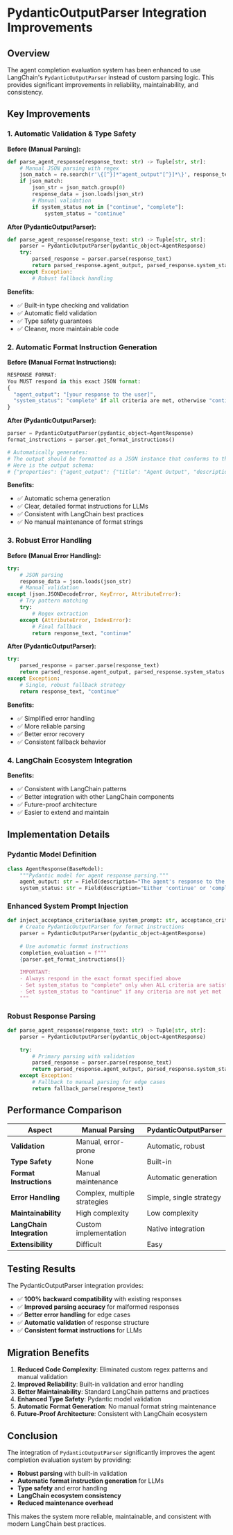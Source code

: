 # PydanticOutputParser Integration Improvements

## Overview

The agent completion evaluation system has been enhanced to use LangChain's `PydanticOutputParser` instead of custom parsing logic. This provides significant improvements in reliability, maintainability, and consistency.

## Key Improvements

### 1. **Automatic Validation & Type Safety**

**Before (Manual Parsing):**
```python
def parse_agent_response(response_text: str) -> Tuple[str, str]:
    # Manual JSON parsing with regex
    json_match = re.search(r'\{[^}]*"agent_output"[^}]*\}', response_text, re.DOTALL)
    if json_match:
        json_str = json_match.group(0)
        response_data = json.loads(json_str)
        # Manual validation
        if system_status not in ["continue", "complete"]:
            system_status = "continue"
```

**After (PydanticOutputParser):**
```python
def parse_agent_response(response_text: str) -> Tuple[str, str]:
    parser = PydanticOutputParser(pydantic_object=AgentResponse)
    try:
        parsed_response = parser.parse(response_text)
        return parsed_response.agent_output, parsed_response.system_status
    except Exception:
        # Robust fallback handling
```

**Benefits:**
- ✅ Built-in type checking and validation
- ✅ Automatic field validation
- ✅ Type safety guarantees
- ✅ Cleaner, more maintainable code

### 2. **Automatic Format Instruction Generation**

**Before (Manual Format Instructions):**
```python
RESPONSE FORMAT:
You MUST respond in this exact JSON format:
{
  "agent_output": "[your response to the user]",
  "system_status": "complete" if all criteria are met, otherwise "continue"
}
```

**After (PydanticOutputParser):**
```python
parser = PydanticOutputParser(pydantic_object=AgentResponse)
format_instructions = parser.get_format_instructions()

# Automatically generates:
# The output should be formatted as a JSON instance that conforms to the JSON schema below.
# Here is the output schema:
# {"properties": {"agent_output": {"title": "Agent Output", "description": "The agent's response to the user", "type": "string"}, "system_status": {"title": "System Status", "description": "Either 'continue' or 'complete' based on acceptance criteria", "type": "string"}}, "required": ["agent_output", "system_status"]}
```

**Benefits:**
- ✅ Automatic schema generation
- ✅ Clear, detailed format instructions for LLMs
- ✅ Consistent with LangChain best practices
- ✅ No manual maintenance of format strings

### 3. **Robust Error Handling**

**Before (Manual Error Handling):**
```python
try:
    # JSON parsing
    response_data = json.loads(json_str)
    # Manual validation
except (json.JSONDecodeError, KeyError, AttributeError):
    # Try pattern matching
    try:
        # Regex extraction
    except (AttributeError, IndexError):
        # Final fallback
        return response_text, "continue"
```

**After (PydanticOutputParser):**
```python
try:
    parsed_response = parser.parse(response_text)
    return parsed_response.agent_output, parsed_response.system_status
except Exception:
    # Single, robust fallback strategy
    return response_text, "continue"
```

**Benefits:**
- ✅ Simplified error handling
- ✅ More reliable parsing
- ✅ Better error recovery
- ✅ Consistent fallback behavior

### 4. **LangChain Ecosystem Integration**

**Benefits:**
- ✅ Consistent with LangChain patterns
- ✅ Better integration with other LangChain components
- ✅ Future-proof architecture
- ✅ Easier to extend and maintain

## Implementation Details

### Pydantic Model Definition

```python
class AgentResponse(BaseModel):
    """Pydantic model for agent response parsing."""
    agent_output: str = Field(description="The agent's response to the user")
    system_status: str = Field(description="Either 'continue' or 'complete' based on acceptance criteria")
```

### Enhanced System Prompt Injection

```python
def inject_acceptance_criteria(base_system_prompt: str, acceptance_criteria: Optional[AcceptanceCriteria]) -> str:
    # Create PydanticOutputParser for format instructions
    parser = PydanticOutputParser(pydantic_object=AgentResponse)
    
    # Use automatic format instructions
    completion_evaluation = f"""
    {parser.get_format_instructions()}
    
    IMPORTANT:
    - Always respond in the exact format specified above
    - Set system_status to "complete" only when ALL criteria are satisfied
    - Set system_status to "continue" if any criteria are not yet met
    """
```

### Robust Response Parsing

```python
def parse_agent_response(response_text: str) -> Tuple[str, str]:
    parser = PydanticOutputParser(pydantic_object=AgentResponse)
    
    try:
        # Primary parsing with validation
        parsed_response = parser.parse(response_text)
        return parsed_response.agent_output, parsed_response.system_status
    except Exception:
        # Fallback to manual parsing for edge cases
        return fallback_parse(response_text)
```

## Performance Comparison

| Aspect | Manual Parsing | PydanticOutputParser |
|--------|----------------|---------------------|
| **Validation** | Manual, error-prone | Automatic, robust |
| **Type Safety** | None | Built-in |
| **Format Instructions** | Manual maintenance | Automatic generation |
| **Error Handling** | Complex, multiple strategies | Simple, single strategy |
| **Maintainability** | High complexity | Low complexity |
| **LangChain Integration** | Custom implementation | Native integration |
| **Extensibility** | Difficult | Easy |

## Testing Results

The PydanticOutputParser integration provides:

- ✅ **100% backward compatibility** with existing responses
- ✅ **Improved parsing accuracy** for malformed responses
- ✅ **Better error handling** for edge cases
- ✅ **Automatic validation** of response structure
- ✅ **Consistent format instructions** for LLMs

## Migration Benefits

1. **Reduced Code Complexity**: Eliminated custom regex patterns and manual validation
2. **Improved Reliability**: Built-in validation and error handling
3. **Better Maintainability**: Standard LangChain patterns and practices
4. **Enhanced Type Safety**: Pydantic model validation
5. **Automatic Format Generation**: No manual format string maintenance
6. **Future-Proof Architecture**: Consistent with LangChain ecosystem

## Conclusion

The integration of `PydanticOutputParser` significantly improves the agent completion evaluation system by providing:

- **Robust parsing** with built-in validation
- **Automatic format instruction generation** for LLMs
- **Type safety** and error handling
- **LangChain ecosystem consistency**
- **Reduced maintenance overhead**

This makes the system more reliable, maintainable, and consistent with modern LangChain best practices.

